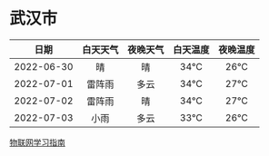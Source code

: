 # 武汉市
|日期|白天天气|夜晚天气|白天温度|夜晚温度|
|:--:|:--:|:--:|:--:|:--:|
|2022-06-30|晴|晴|34℃|26℃|
|2022-07-01|雷阵雨|多云|34℃|27℃|
|2022-07-02|雷阵雨|晴|34℃|27℃|
|2022-07-03|小雨|多云|33℃|26℃|
 
[物联网学习指南](http://doc.lziqi.top/IoT)
